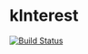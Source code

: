 # kInterest
[![Build Status](https://travis-ci.org/svd27/kInterest.svg?branch=development)](https://travis-ci.org/svd27/kInterest)